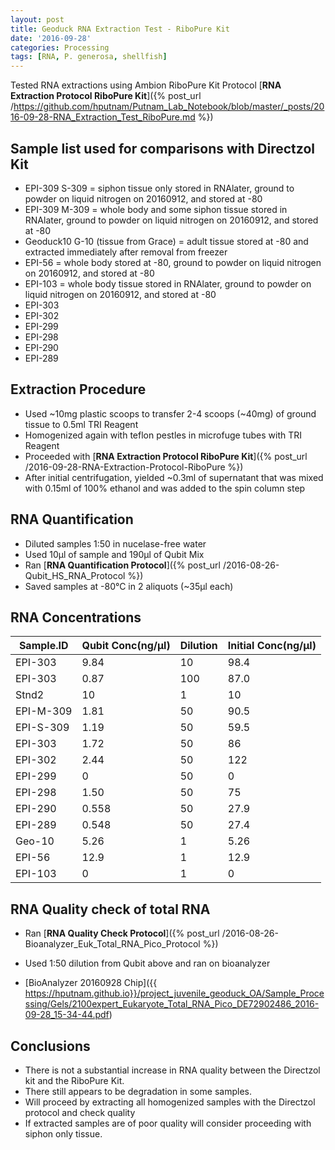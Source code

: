 ```yaml
---
layout: post
title: Geoduck RNA Extraction Test - RiboPure Kit
date: '2016-09-28'
categories: Processing
tags: [RNA, P. generosa, shellfish]
---
```


Tested RNA extractions using Ambion RiboPure Kit
Protocol [**RNA Extraction Protocol RiboPure Kit**]({% post_url /https://github.com/hputnam/Putnam_Lab_Notebook/blob/master/_posts/2016-09-28-RNA_Extraction_Test_RiboPure.md %})


## Sample list used for comparisons with Directzol Kit
* EPI-309 S-309 = siphon tissue only stored in RNAlater, ground to powder on liquid nitrogen on 20160912, and stored at -80
* EPI-309 M-309 = whole body and some siphon tissue stored in RNAlater, ground to powder on liquid nitrogen on 20160912, and stored at -80 
* Geoduck10 G-10 (tissue from Grace) = adult tissue stored at -80 and extracted immediately after removal from freezer
* EPI-56 = whole body stored at -80, ground to powder on liquid nitrogen on 20160912, and stored at -80
* EPI-103 = whole body tissue stored in RNAlater, ground to powder on liquid nitrogen on 20160912, and stored at -80
* EPI-303
* EPI-302
* EPI-299
* EPI-298
* EPI-290
* EPI-289

## Extraction Procedure
* Used ~10mg plastic scoops to transfer 2-4 scoops (~40mg) of ground tissue to 0.5ml TRI Reagent
* Homogenized again with teflon pestles in microfuge tubes with TRI Reagent
* Proceeded with [**RNA Extraction Protocol RiboPure Kit**]({% post_url /2016-09-28-RNA-Extraction-Protocol-RiboPure %})
* After initial centrifugation, yielded ~0.3ml of supernatant that was mixed with 0.15ml of 100% ethanol and was added to the spin column step

## RNA Quantification 
* Diluted samples 1:50 in nucelase-free water
* Used 10µl of sample and 190µl of Qubit Mix
* Ran [**RNA Quantification Protocol**]({% post_url /2016-08-26-Qubit_HS_RNA_Protocol %})
* Saved samples at -80°C in 2 aliquots (~35µl each)

## RNA Concentrations


 **Sample.ID** | **Qubit Conc(ng/µl)** | **Dilution** | **Initial Conc(ng/µl)**
 ---|---|---|---
 EPI-303 | 9.84 | 10 | 98.4 
 EPI-303 | 0.87 | 100 |87.0 
 Stnd2 | 10 | 1 | 10 
 EPI-M-309 | 1.81 | 50 | 90.5 
 EPI-S-309 | 1.19 | 50 | 59.5 
 EPI-303 | 1.72 | 50 | 86 
 EPI-302 | 2.44 | 50 | 122 
 EPI-299 | 0 | 50 | 0 
 EPI-298 | 1.50 | 50 | 75 
 EPI-290 | 0.558 | 50 | 27.9 
 EPI-289 | 0.548 | 50 | 27.4 
 Geo-10 | 5.26 | 1 | 5.26 
 EPI-56 | 12.9 | 1 | 12.9 
 EPI-103 | 0 | 1 | 0 



## RNA Quality check of total RNA
* Ran [**RNA Quality Check Protocol**]({% post_url /2016-08-26-Bioanalyzer_Euk_Total_RNA_Pico_Protocol %})

* Used 1:50 dilution from Qubit above and ran on bioanalyzer
* [BioAnalyzer 20160928 Chip]({{ https://hputnam.github.io}}/project_juvenile_geoduck_OA/Sample_Processing/Gels/2100expert_Eukaryote_Total_RNA_Pico_DE72902486_2016-09-28_15-34-44.pdf)

## Conclusions
* There is not a substantial increase in RNA quality between the Directzol kit and the RiboPure Kit. 
* There still appears to be degradation in some samples. 
* Will proceed by extracting all homogenized samples with the Directzol protocol and check quality
* If extracted samples are of poor quality will consider proceeding with siphon only tissue.